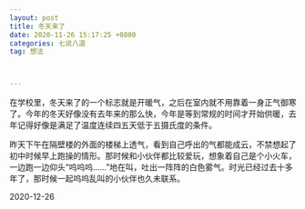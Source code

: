 ```yaml
---
layout: post
title: 冬天来了
date: 2020-11-26 15:17:25 +0800
categories: 七说八道
tag: 想法



---
```




在学校里，冬天来了的一个标志就是开暖气，之后在室内就不用靠着一身正气御寒了。今年的冬天好像没有去年来的那么快，今年是等到常规的时间才开始供暖，去年记得好像是满足了温度连续四五天低于五摄氏度的条件。

昨天下午在隔壁楼的外面的楼梯上透气，看到自己呼出的气都能成云，不禁想起了初中时候早上跑操的情形。那时候和小伙伴都比较爱玩，想象着自己是个小火车，一边跑一边仰头“呜呜呜……”地在叫，吐出一阵阵的白色雾气。时光已经过去十多年了，那时候一起呜呜乱叫的小伙伴也久未联系。

2020-12-26